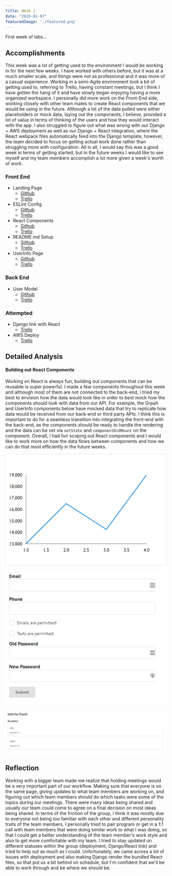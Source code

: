 ```yaml
---
title: Week 1
date: "2019-01-07"
featuredImage: './featured.png'
---
```


First week of labs...

<!-- end -->

## Accomplishments

This week was a lot of getting used to the environment I would be working in for the next few weeks. I have worked with others before, but it was at a much smaller scale, and things were not as professional and it was more of a casual experience. Working in a semi-Agile environment took a bit of getting used to, referring to Trello, having constant meetings, but I think I have gotten the hang of it and have slowly began enjoying having a more organized workspace. I personally did more work on the Front-End side, working closely with other team mates to create React components that we would be using in the future. Although a lot of the data pulled were either placeholders or mock data, laying out the components, I believe, provided a lot of value in terms of thinking of the users and how they would interact with the app. I also struggled to figure out what was wrong with our Django + AWS deployment as well as our Django + React integration, where the React webpack files automatically feed into the Django template, however, the team decided to focus on getting actual work done rather than struggling more with configuration. All in all, I would say this was a good week in terms of getting started, but in the future weeks I would like to see myself and my team members accomplish a lot more given a week's worth of work.

### Front End
- Landing Page
    - [Github](https://github.com/Lambda-School-Labs/labs9-stock-trainer/pull/2)
    - [Trello](https://trello.com/c/xysMNFxz/20-design-a-front-end-landing-page)
- ESLint Config
    - [Github](https://github.com/Lambda-School-Labs/labs9-stock-trainer/pull/8)
    - [Trello](https://trello.com/c/5nIHTAad/33-set-up-eslint)
- React Components
    - [Github](https://github.com/Lambda-School-Labs/labs9-stock-trainer/pull/10)
    - [Trello](https://trello.com/c/r83Q84C0/34-create-basic-components-in-react)
- README.md Setup
    - [Github](https://github.com/Lambda-School-Labs/labs9-stock-trainer/pull/11)
    - [Trello](https://trello.com/c/ptlDctTH/12-readme)
- UserInfo Page
    - [Github](https://github.com/Lambda-School-Labs/labs9-stock-trainer/pull/15)
    - [Trello](https://trello.com/c/r83Q84C0/34-create-basic-components-in-react)

### Back End
- User Model
    - [Github](https://github.com/Lambda-School-Labs/labs9-stock-trainer/pull/17)
    - [Trello](https://trello.com/c/cYgwwCoB/22-setup-user-accounts)

### Attempted
- Django link with React
    - [Trello](https://trello.com/c/BSnNCkn3/42-linking-django-react)
- AWS Deploy
    - [Trello](https://trello.com/c/LPO4yVAd/30-deploy-to-aws)

## Detailed Analysis

#### Building out React Components

Working on React is always fun, building out components that can be reusable is super powerful. I made a few components throughout this week and although most of them are not connected to the back-end, I tried my best to envision how the data would look like in order to best mock how the components should look with data from our API. For example, the Grpah and UserInfo components below have mocked data that try to replicate how data would be received from our back-end or third party APIs. I think this is important to do for a seamless transition into integrating the front-end with the back-end, as the components should be ready to handle the rendering and the data can be set via `setState` and `componentDidMount` on the component. Overall, I had fun scoping out React components and I would like to work more on how the data flows between components and how we can do that most efficiently in the future weeks.

![Graph](Graph.png)

![AccountSettings](AccountSettings.png)

![UserInfo](UserInfo.png)

## Reflection

Working with a bigger team made me realize that holding meetings would be a very important part of our workflow. Making sure that everyone is on the same page, giving updates to what team members are working on, and figuring out which team members should do which tasks were some of the topics during our meetings. There were many ideas being shared and usually our team could come to agree on a final decision on most ideas being shared. In terms of the friction of the group, I think it was mostly due to everyone not being too familiar with each other and different personality traits of the team members. I personally tried to pair program or get in a 1:1 call with team members that were doing similar work to what I was doing, so that I could get a better understanding of the team member's work style and also to get more comfortable with my team. I tried to stay updated on different statuses within the group (deployment, Django/React link) and tried to help out as much as I could. Unfortunately, we came across a lot of issues with deployment and also making Django render the bundled React files, so that put us a bit behind on schedule, but I'm confident that we'll be able to work through and be where we should be.
